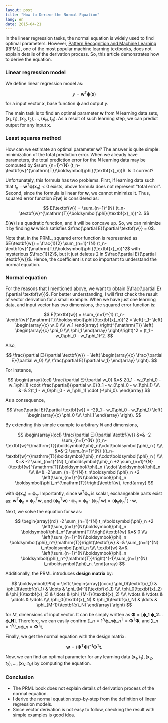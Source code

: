 ```yaml
---
layout: post
title: "How to Derive the Normal Equation"
lang: en
date: 2015-04-21
---
```


In the linear regression tasks, the normal equation is widely used to find optimal parameters. However, [Pattern Recognition and Machine Learning](http://www.springer.com/gp/book/9780387310732) (RPML), one of the most popular machine learning textbooks, does not explain details of the derivation process. So, this article demonstrates how to derive the equation.

### Linear regression model

We define linear regression model as:

$$
y = \textbf{w}^{\mathrm{T}}\boldsymbol{\phi}(\textbf{x})
$$

for a input vector $\textbf{x}$, base function $\boldsymbol{\phi}$ and output $y$.

The main task is to find an optimal parameter $\textbf{w}$ from $N$ learning data sets, $(\textbf{x}_1, t_1), (\textbf{x}_2, t_2), \ldots, (\textbf{x}_N, t_N)$. As a result of such learning step, we can predict output for any input $\textbf{x}$.

### Least squares method

How can we estimate an optimal parameter $\textbf{w}$? The answer is quite simple: minimization of the total prediction error. When we already have parameters, the total prediction error for the $N$ learning data may be computed by $\sum_{n=1}^{N} (t_n-\textbf{w}^{\mathrm{T}}\boldsymbol{\phi}(\textbf{x}_n))$. Is it correct?

Unfortunately, this formula has two problems. First, if learning data such that $t_n-\textbf{w}^{\mathrm{T}}\boldsymbol{\phi}(\textbf{x}_n)< 0$ exists, above formula does not represent "total error". Second, since the formula is linear for $\textbf{w}$, we cannot minimize it. Thus, squared error function $E(\textbf{w})$ is considered as:

$$
E(\textbf{w}) = \sum_{n=1}^{N} (t_n-\textbf{w}^{\mathrm{T}}\boldsymbol{\phi}(\textbf{x}_n))^2.
$$

$E(\textbf{w})$ is a quadratic function, and it will be concave up. So, we can minimize it by finding $\textbf{w}$ which satisfies $\frac{\partial E}{\partial \textbf{w}} = 0$.

Note that, in the PRML, squared error function is represented as $E(\textbf{w}) = \frac{1}{2} \sum_{n=1}^{N} (t_n-\textbf{w}^{\mathrm{T}}\boldsymbol{\phi}(\textbf{x}_n))^2$ with mysterious $\frac{1}{2}$, but it just deletes $2$ in $\frac{\partial E}{\partial \textbf{w}}$. Hence, the coefficient is not so important to understand the normal equation.

### Normal equation

For the reasons that I mentioned above, we want to obtain $\frac{\partial E}{\partial \textbf{w}}$. For better understanding, I will first check the result of vector derivation for a small example. When we have just one learning data, and input vector has two dimensions, the squared error function is:

$$
E(\textbf{w}) = \sum_{n=1}^{1} (t_n-\textbf{w}^{\mathrm{T}}\boldsymbol{\phi}(\textbf{x}_n))^2
= \left( t_1- \left(
    \begin{array}{c}
      w_0 \\\\
      w_1
    \end{array}
  \right)^{\mathrm{T}}
  \left(
    \begin{array}{c}
      \phi_0 \\\\
      \phi_1
    \end{array}
  \right)\right)^2
= (t_1 - w_0\phi_0 - w_1\phi_1)^2.
$$

Also,

$$
\frac{\partial E}{\partial \textbf{w}}
= \left(
    \begin{array}{c}
      \frac{\partial E}{\partial w_0} \\\\
      \frac{\partial E}{\partial w_1}
    \end{array}
  \right).
$$

For instance,

$$
\begin{array}{ccl}
\frac{\partial E}{\partial w_0} &=& 2(t_1 - w_0\phi_0 - w_1\phi_1) \cdot \frac{\partial}{\partial w_0}(t_1 - w_0\phi_0 - w_1\phi_1) \\\\
&=& 2(t_1 - w_0\phi_0 - w_1\phi_1) \cdot (-\phi_0).
\end{array}
$$

As a consequence,

$$
\frac{\partial E}{\partial \textbf{w}}
= -2(t_1 - w_0\phi_0 - w_1\phi_1) \left(
    \begin{array}{c}
      \phi_0 \\\\
      \phi_1
    \end{array}
  \right).
$$

By extending this simple example to arbitrary $N$ and dimensions,

$$
\begin{array}{ccl}
\frac{\partial E}{\partial \textbf{w}}
&=& -2 \sum_{n=1}^{N} ((t_n-\textbf{w}^{\mathrm{T}}\boldsymbol{\phi}_n)\cdot\boldsymbol{\phi}_n ) \\\\
&=&-2 \sum_{n=1}^{N} ((t_n-\textbf{w}^{\mathrm{T}}\boldsymbol{\phi}_n)\cdot\boldsymbol{\phi}_n ) \\\\
&=& -2 \sum_{n=1}^{N} t_n\boldsymbol{\phi}_n +2 \sum_{n=1}^{N}(\textbf{w}^{\mathrm{T}}\boldsymbol{\phi}_n ) \cdot \boldsymbol{\phi}_n \\\\
&=& -2 \sum_{n=1}^{N} t_n\boldsymbol{\phi}_n +2 \left(\sum_{n=1}^{N}\boldsymbol{\phi}_n \boldsymbol{\phi}_n^{\mathrm{T}}\right)\textbf{w},
\end{array}
$$

with $\boldsymbol{\phi}(\textbf{x}_n)=\boldsymbol{\phi}_n$. Importantly, since $\textbf{w}^{\mathrm{T}}\boldsymbol{\phi}_n$ is scalar, exchangeable parts exist as: $\textbf{w}^{\mathrm{T}}\boldsymbol{\phi}_n = \boldsymbol{\phi}_n^{\mathrm{T}}\textbf{w}$, and $(\boldsymbol{\phi}_n^{\mathrm{T}}\textbf{w})\cdot\boldsymbol{\phi}_n = \boldsymbol{\phi}_n \cdot (\boldsymbol{\phi}_n^{\mathrm{T}}\textbf{w}) = (\boldsymbol{\phi}_n\boldsymbol{\phi}_n^{\mathrm{T}})\cdot\textbf{w}$.

Next, we solve the equation for $\textbf{w}$ as:

$$
\begin{array}{rcl}
-2 \sum_{n=1}^{N} t_n\boldsymbol{\phi}_n +2 \left(\sum_{n=1}^{N}\boldsymbol{\phi}_n \boldsymbol{\phi}_n^{\mathrm{T}}\right)\textbf{w} &=& 0 \\\\
\left(\sum_{n=1}^{N}\boldsymbol{\phi}_n \boldsymbol{\phi}_n^{\mathrm{T}}\right)\textbf{w} &=& \sum_{n=1}^{N} t_n\boldsymbol{\phi}_n \\\\
\textbf{w} &=& \left(\sum_{n=1}^{N}\boldsymbol{\phi}_n \boldsymbol{\phi}_n^{\mathrm{T}}\right)^{-1}\sum_{n=1}^{N} t_n\boldsymbol{\phi}_n.
\end{array}
$$

Additionally, the PRML introduces __design matrix__ by:

$$
\boldsymbol{\Phi} = \left(
    \begin{array}{cccc}
      \phi_0(\textbf{x}_1) & \phi_1(\textbf{x}_1) & \ldots & \phi_{M-1}(\textbf{x}_1) \\\\
      \phi_0(\textbf{x}_2) & \phi_1(\textbf{x}_2) & \ldots & \phi_{M-1}(\textbf{x}_2) \\\\
      \vdots & \vdots & \ddots & \vdots \\\\
      \phi_0(\textbf{x}_N) & \phi_1(\textbf{x}_N) & \ldots & \phi_{M-1}(\textbf{x}_N)
     \end{array}
  \right)
$$

for $M$, dimensions of input vector. It can be simply written as $\boldsymbol{\Phi} = \left[\boldsymbol{\phi\_1} \ \boldsymbol{\phi\_2} \ldots \boldsymbol{\phi\_N}\right]$. Therefore, we can easily confirm $\sum\_{n=1}^{N} \boldsymbol{\phi}\_n \boldsymbol{\phi}\_n^{\mathrm{T}} = \boldsymbol{\Phi}^{\mathrm{T}} \boldsymbol{\Phi}$, and $\sum\_{n=1}^{N} t\_n\boldsymbol{\phi}\_n = \boldsymbol{\Phi}^{\mathrm{T}} \textbf{t}$.

Finally, we get the normal equation with the design matrix:

$$
\textbf{w} = (\boldsymbol{\Phi}^{\mathrm{T}}\boldsymbol{\Phi})^{-1}\boldsymbol{\Phi}^{\mathrm{T}}\textbf{t}.
$$

Now, we can find an optimal parameter for any learning data $(\textbf{x}_1, t_1), (\textbf{x}_2, t_2), \dots, (\textbf{x}_N, t_N)$ by computing the equation.

### Conclusion

- The PRML book does not explain details of derivation process of the normal equation.
- I derive the normal equation step-by-step from the definition of linear regression models.
- Since vector derivation is not easy to follow, checking the result with simple examples is good idea.
